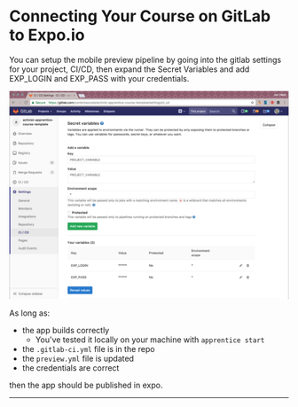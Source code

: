 # Connecting Your Course on GitLab to Expo.io

You can setup the mobile preview pipeline by going into the gitlab settings for your project, CI/CD, then expand the Secret Variables and add EXP_LOGIN and EXP_PASS with your credentials.

![](images/secret-variables.png)

As long as:
* the app builds correctly
  * You've tested it locally on your machine with `apprentice start`
* the `.gitlab-ci.yml` file is in the repo
* the `preview.yml` file is updated
* the credentials are correct

then the app should be published in expo.

---

